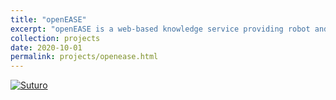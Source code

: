 ```yaml
---
title: "openEASE"
excerpt: "openEASE is a web-based knowledge service providing robot and human activity data <br/>[![openEASE](https://data.open-ease.org/static/img/logo_openEASE_neu2018.png)](/projects/suturo.html)"
collection: projects
date: 2020-10-01
permalink: projects/openease.html
---
```


[![Suturo](https://data.open-ease.org/static/img/logo_openEASE_neu2018.png)](https://data.open-ease.org/)
